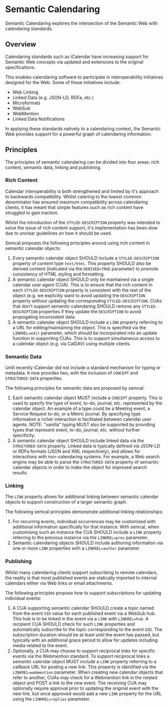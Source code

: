 # Semantic Calendaring

Semantic Calendaring explores the intersection of the Semantic Web with calendaring standards.

## Overview

Calendaring standards such as iCalendar have increasing support for Semantic Web concepts via updated and extensions to
the original specifications.

This enables calendaring software to participate in interoperability initiatives designed
for the Web. Some of these initiatives include:

* Web Linking
* Linked Data (e.g. JSON-LD, RDFa, etc.)
* Microformats
* WebSub
* WebMention
* Linked Data Notifications

In applying these standards natively to a calendaring context, the Semantic Web provides support for a powerful graph
of calendaring information.

## Principles

The principles of semantic calendaring can be divided into four areas: rich content, semantic data, linking
and publishing.

### Rich Content

Calendar interoperability is both strengthened and limited by it's approach to backwards compatibility. Whilst catering to the
lowest common denominator has ensured maximum compatibility across calendaring clients, it has meant that simple features
such as rich content have struggled to gain traction.

Whilst the introduction of the `STYLED-DESCRIPTION` property was intended to solve the issue of rich content support, it's
implementation has been slow due to unclear guidelines on how it should be used.

Semcal proposes the following principles around using rich content in semantic calendar objects:

1. Every semantic calendar object SHOULD include a `STYLED-DESCRIPTION` property of content type `text/html`. This property SHOULD also
   be derived content (indicated via the `DERIVED=TRUE` parameter) to promote consistency of HTML styling and formatting.
2. A semantic calendar object SHOULD only be maintained via a single calendar user agent (CUA). This is to ensure that the rich content
   in each `STYLED-DESCRIPTION` property is consistent with the rest of the object (e.g. we explicitly want to avoid updating the
   `DESCRIPTION` property without updating the corresponding `STYLED-DESCRIPTION`. CUAs that don't support semantic calendaring SHOULD
   remove any `STYLED-DESCRIPTION` properties if they update the `DESCRIPTION` to avoid propogating inconsistent data.
3. A semantic calendar object SHOULD include a `LINK` property referring to a URL for editing/maintaining the object. This is specified
   via the `LINKREL=edit` parameter, which should be incorporated into an update function in supporting CUAs. This is to support simultaneous
   access to a calendar object (e.g. via CalDAV) using multiple clients.

### Semantic Data

Until recently iCalendar did not include a standard mechanism for typing or metadata. It now provides two, with the inclusion of `CONCEPT`
and `STRUCTURED-DATA` properties.

The following principles for semantic data are proposed by semcal:

1. Each semantic calendar object MUST include a `CONCEPT` property. This is used to specify the type of event, to-do, journal, etc.
   represented by the calendar object. An example of a type could be a Meeting event, a Service Request to-do, or a Metric journal.
   By specifying type information a richer interaction is facilitated between calendar user agents. NOTE: "vanilla" typing MUST also
   be supported by providing types that represent event, to-do, journal, etc. without further specificity.
2. A semantic calendar object SHOULD include linked data via the `STRUCTURED-DATA` property. Linked data is typically defined via
   JSON-LD or RDFa formats (JSON and XML respectively), and allows for interactions with non-calendaring systems. For example, a
   Web search engine may be able to parse the `STRUCTURED-DATA` property of semantic calendar objects in order to index the object
   for improved search results.


### Linking

The `LINK` property allows for additional linking between semantic calendar objects to support construction of a 
larger semantic graph.

The following semcal principles demonstrate additional linking relationships:

1. For recurring events, individual occurrences may be customized with additional information specifically for that instance.
   With semcal, when customising such an instance the CUA SHOULD include a `LINK` property referring to the previous instance
   via the `LINKREL=prev` parameter.
2. Semantic calendaring objects SHOULD include authoring information via one or more `LINK` properties with a `LINKREL=author`
   parameter.


### Publishing

Whilst many calendaring clients support subscribing to remote calendars, the reality is that most published events are statically
imported to internal calendars either via Web links or email attachments.

The following principles propose how to support subscriptions for updating individual events:

1. A CUA supporting semantic calendar SHOULD create a topic named from the event `UID` value for each published event via a WebSub
   hub. This hub is to be linked in the event via a `LINK` with `LINKREL=hub`. A recipient CUA SHOULD check for such `LINK`
   properties and automatically subscribe to the topic corresponding to the event `UID`. The subscription duration should be at
   least until the event has passed, but typically with an additional grace period to allow for updates including media related
   to the event.
2. Optionally, a CUA may choose to support reciprocal links for specific events via the Webmention standard. To support reciprocal
   links a semantic calendar object MUST include a `LINK` property referring to a callback URL for posting a new link. This
   property is identified via the `LINKREL=webmention` parameter. When creating new calendar objects that refer to another, CUAs
   may check for a Webmention link in the related object and POST a link to the new event. The receiving CUA may optionally
   require approval prior to updating the original event with the new link, but once approved would add a new `LINK` property
   for the URL using the `LINKREL=replies` parameter.

